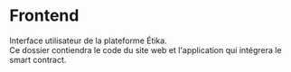 # Frontend  
Interface utilisateur de la plateforme Étika.  
Ce dossier contiendra le code du site web et l'application qui intégrera le smart contract.
